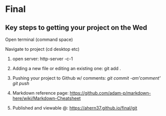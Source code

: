 # Final #
## Key steps to getting your project on the Wed ##
Open terminal (command space)

Navigate to project (cd desktop etc)

1. open server:
	http-server -c-1

2. Adding a new file or editing an existing one:
	git add .

3. Pushing your project to Github w/ comments:
	*git commit -am'comment'* 
	*git push* 

4. Markdown reference page:
https://github.com/adam-p/markdown-here/wiki/Markdown-Cheatsheet

5. Published and viewable @:
https://ahern37.github.io/final/git 